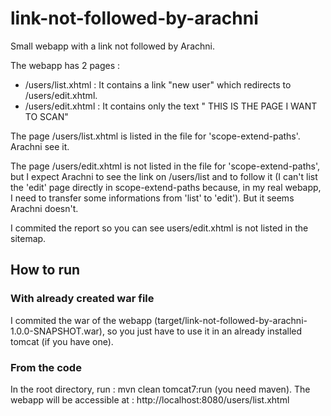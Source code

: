 # link-not-followed-by-arachni
Small webapp with a link not followed by Arachni.

The webapp has 2 pages : 
- /users/list.xhtml : It contains a link "new user" which redirects to /users/edit.xhtml.
- /users/edit.xhtml : It contains only the text " THIS IS THE PAGE I WANT TO SCAN"

The page /users/list.xhtml is listed in the file for 'scope-extend-paths'. Arachni see it.

The page /users/edit.xhtml is not listed in the file for 'scope-extend-paths', but I expect Arachni to see the link on /users/list and to follow it (I can't list the 'edit' page directly in scope-extend-paths because, in my real webapp, I need to transfer some informations from 'list' to 'edit'). But it seems Arachni doesn't. 

I commited the report so you can see users/edit.xhtml is not listed in the sitemap.

## How to run

### With already created war file
I commited the war of the webapp (target/link-not-followed-by-arachni-1.0.0-SNAPSHOT.war), so you just have to use it in an already installed tomcat (if you have one).

### From the code
In the root directory, run : mvn clean tomcat7:run  (you need maven). The webapp will be accessible at : http://localhost:8080/users/list.xhtml

